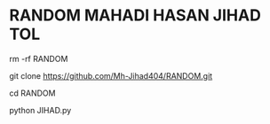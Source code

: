 # RANDOM MAHADI HASAN JIHAD TOL

rm -rf RANDOM

git clone https://github.com/Mh-Jihad404/RANDOM.git

cd RANDOM

python JIHAD.py

